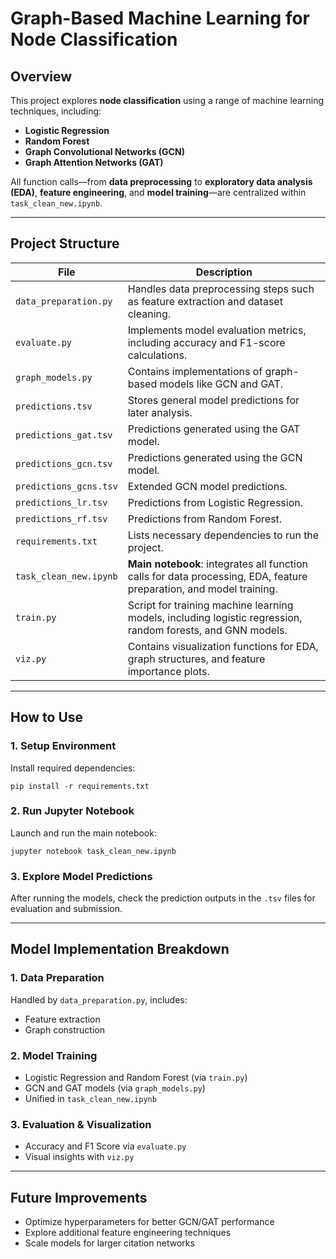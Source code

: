 # **Graph-Based Machine Learning for Node Classification**

## Overview
This project explores **node classification** using a range of machine learning techniques, including:
- **Logistic Regression**
- **Random Forest**
- **Graph Convolutional Networks (GCN)**
- **Graph Attention Networks (GAT)**

All function calls—from **data preprocessing** to **exploratory data analysis (EDA)**, **feature engineering**, and **model training**—are centralized within `task_clean_new.ipynb`.

---

## Project Structure

| File                    | Description                                                                 |
|-------------------------|-----------------------------------------------------------------------------|
| `data_preparation.py`   | Handles data preprocessing steps such as feature extraction and dataset cleaning. |
| `evaluate.py`           | Implements model evaluation metrics, including accuracy and F1-score calculations. |
| `graph_models.py`       | Contains implementations of graph-based models like GCN and GAT.           |
| `predictions.tsv`       | Stores general model predictions for later analysis.                        |
| `predictions_gat.tsv`   | Predictions generated using the GAT model.                                  |
| `predictions_gcn.tsv`   | Predictions generated using the GCN model.                                  |
| `predictions_gcns.tsv`  | Extended GCN model predictions.                        |
| `predictions_lr.tsv`    | Predictions from Logistic Regression.                                       |
| `predictions_rf.tsv`    | Predictions from Random Forest.                                             |
| `requirements.txt`      | Lists necessary dependencies to run the project.                            |
| `task_clean_new.ipynb`  | **Main notebook**: integrates all function calls for data processing, EDA, feature preparation, and model training. |
| `train.py`              | Script for training machine learning models, including logistic regression, random forests, and GNN models. |
| `viz.py`                | Contains visualization functions for EDA, graph structures, and feature importance plots. |

---

## How to Use

### **1. Setup Environment**
Install required dependencies:
```
pip install -r requirements.txt
```

### **2. Run Jupyter Notebook**
Launch and run the main notebook:

```
jupyter notebook task_clean_new.ipynb
```
### **3. Explore Model Predictions**
After running the models, check the prediction outputs in the `.tsv` files for evaluation and submission.

---

## Model Implementation Breakdown

### **1. Data Preparation**
Handled by `data_preparation.py`, includes:
- Feature extraction
- Graph construction  

### **2. Model Training**
- Logistic Regression and Random Forest (via `train.py`)  
- GCN and GAT models (via `graph_models.py`)  
- Unified in `task_clean_new.ipynb`

### **3. Evaluation & Visualization**
- Accuracy and F1 Score via `evaluate.py`  
- Visual insights with `viz.py`

---

## Future Improvements
- Optimize hyperparameters for better GCN/GAT performance  
- Explore additional feature engineering techniques  
- Scale models for larger citation networks
